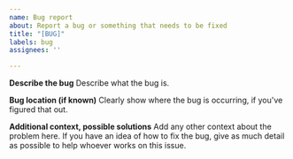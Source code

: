 ```yaml
---
name: Bug report
about: Report a bug or something that needs to be fixed
title: "[BUG]"
labels: bug
assignees: ''

---
```


**Describe the bug**
Describe what the bug is.

**Bug location (if known)**
Clearly show where the bug is occurring, if you've figured that out.

**Additional context, possible solutions**
Add any other context about the problem here. If you have an idea of how to fix the bug, give as much detail as possible to help whoever works on this issue.
